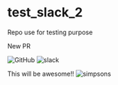 # test_slack_2
Repo use for testing purpose

New PR

![GitHub](https://assets-cdn.github.com/images/modules/logos_page/GitHub-Mark.png)
![slack](https://upload.wikimedia.org/wikipedia/commons/b/b9/Slack_Technologies_Logo.svg?v=3&s=64)



This will be awesome!!
![simpsons](https://imagenesbonitas.bosquedefantasias.com/wp-content/uploads/2015/08/im%C3%A1genes-de-los-simpsons.gif)
